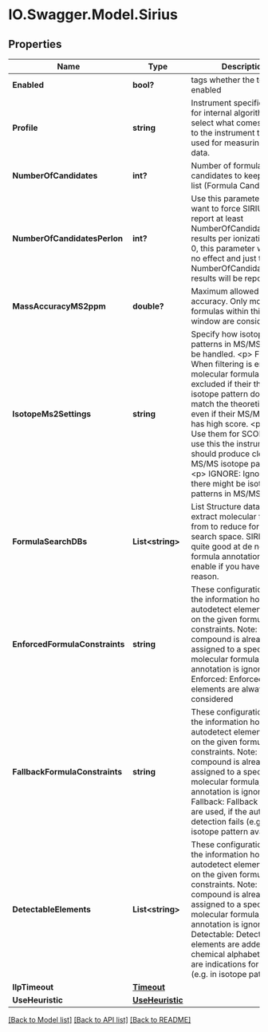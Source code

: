 # IO.Swagger.Model.Sirius
## Properties

Name | Type | Description | Notes
------------ | ------------- | ------------- | -------------
**Enabled** | **bool?** | tags whether the tool is enabled | [optional] 
**Profile** | **string** | Instrument specific profile for internal algorithms  Just select what comes closest to the instrument that was used for measuring the data. | [optional] 
**NumberOfCandidates** | **int?** | Number of formula candidates to keep as result list (Formula Candidates). | [optional] 
**NumberOfCandidatesPerIon** | **int?** | Use this parameter if you want to force SIRIUS to report at least  NumberOfCandidatesPerIon results per ionization.  if &lt;&#x3D; 0, this parameter will have no effect and just the top  NumberOfCandidates results will be reported. | [optional] 
**MassAccuracyMS2ppm** | **double?** | Maximum allowed mass accuracy. Only molecular formulas within this mass window are considered. | [optional] 
**IsotopeMs2Settings** | **string** | Specify how isotope patterns in MS/MS should be handled.  &lt;p&gt;  FILTER: When filtering is enabled, molecular formulas are excluded if their  theoretical isotope pattern does not match the theoretical one, even if their MS/MS pattern has high score.  &lt;p&gt;  SCORE: Use them for SCORING. To use this the instrument should produce clear MS/MS isotope patterns  &lt;p&gt;  IGNORE: Ignore that there might be isotope patterns in MS/MS | [optional] 
**FormulaSearchDBs** | **List&lt;string&gt;** | List Structure database to extract molecular formulas from to reduce formula search space.  SIRIUS is quite good at de novo formula annotation, so only enable if you have a good reason. | [optional] 
**EnforcedFormulaConstraints** | **string** | These configurations hold the information how to autodetect elements based on the given formula constraints.  Note: If the compound is already assigned to a specific molecular formula, this annotation is ignored.  &lt;p&gt;  Enforced: Enforced elements are always considered | [optional] 
**FallbackFormulaConstraints** | **string** | These configurations hold the information how to autodetect elements based on the given formula constraints.  Note: If the compound is already assigned to a specific molecular formula, this annotation is ignored.  &lt;p&gt;  Fallback: Fallback elements are used, if the auto-detection fails (e.g. no isotope pattern available) | [optional] 
**DetectableElements** | **List&lt;string&gt;** | These configurations hold the information how to autodetect elements based on the given formula constraints.  Note: If the compound is already assigned to a specific molecular formula, this annotation is ignored.  &lt;p&gt;  Detectable: Detectable elements are added to the chemical alphabet, if there are indications for them (e.g. in isotope pattern) | [optional] 
**IlpTimeout** | [**Timeout**](Timeout.md) |  | [optional] 
**UseHeuristic** | [**UseHeuristic**](UseHeuristic.md) |  | [optional] 

[[Back to Model list]](../README.md#documentation-for-models) [[Back to API list]](../README.md#documentation-for-api-endpoints) [[Back to README]](../README.md)

